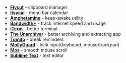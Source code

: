 - **[Flycut](https://apps.apple.com/in/app/flycut-clipboard-manager/id442160987)** - clipboard manager
- **[itsycal](https://www.mowglii.com/itsycal/)** - menu bar calendar
- **[Amphetamine](https://apps.apple.com/us/app/amphetamine/id937984704)** - keep-awake utility
- **[Bandwidth+](https://apps.apple.com/us/app/bandwidth/id490461369)** - track internet speed and usage
- **[iTerm](https://www.iterm2.com/)** - better terminal
- **[The Unarchiver](https://apps.apple.com/in/app/the-unarchiver/id425424353)** - better archiving and extracting app
- **[Tomito](https://apps.apple.com/app/tomito/id1526042938)** - break reminders
- **[MollyGuard](http://mollyguard.infinitemonkeytheory.com/)** - lock input(keyboard, mouse/trackpad)
- **[Mos](https://mos.caldis.me/)** - smooth mouse scroll
- **[Sublime Text](https://www.sublimetext.com/3)** - text editor
